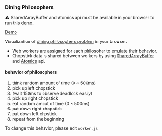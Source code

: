 ### Dining Philosophers
⚠️ SharedArrayBuffer and Atomics api must be available in your browser to run this demo.

[Demo](https://lukabot.io/demo/dining-philosophers)

Visualization of [dining philosophers problem](https://en.wikipedia.org/wiki/Dining_philosophers_problem) in your browser.

* Web workers are assigned for each philosoher to emulate their behavior.
* Chopstick data is shared between workers by using [SharedArrayBuffer](https://developer.mozilla.org/en-US/docs/Web/JavaScript/Reference/Global_Objects/SharedArrayBuffer) and [Atomics](https://developer.mozilla.org/en-US/docs/Web/JavaScript/Reference/Global_Objects/Atomics) api.

#### behavior of philosophers
1. think random amount of time (0 ~ 500ms)
2. pick up left chopstick
3. (wait 150ms to observe deadlock easily)
4. pick up right chopstick
5. eat random amout of time (0 ~ 500ms)
6. put down right chopstick
7. put down left chpstick
8. repeat from the beginning

To change this behavior, please edit `worker.js`
